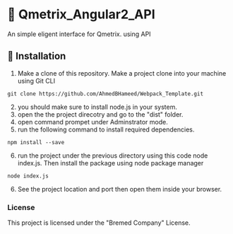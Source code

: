 # 🔨 Qmetrix_Angular2_API
An simple eligent interface for Qmetrix. using API


## 🔬 Installation

1. Make a clone of this repository.
Make a project clone into your machine using Git CLI
```JS
git clone https://github.com/AhmedBHameed/Webpack_Template.git
```
2. you should make sure to install node.js in your system.
3. open the the project direcotry and go to the "dist" folder.
4. open command prompet under Adminstrator mode.
5. run the following command to install required dependencies.
```JS
npm install --save
```
6. run the project under the previous directory using this code node index.js.
Then install the package using node package manager
```JS
node index.js
```
6. See the project location and port then open them inside your browser.

### License

This project is licensed under the "Bremed Company" License.